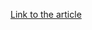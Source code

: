 [Link to the article](https://www.huntress.com/blog/investigating-intrusions-from-intriguing-exploits)
